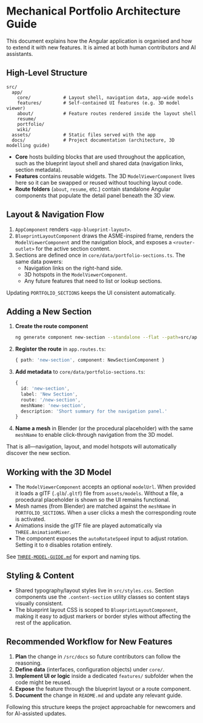 # Mechanical Portfolio Architecture Guide

This document explains how the Angular application is organised and how to extend it with new features. It is aimed at both
human contributors and AI assistants.

## High-Level Structure

```
src/
  app/
    core/            # Layout shell, navigation data, app-wide models
    features/        # Self-contained UI features (e.g. 3D model viewer)
    about/           # Feature routes rendered inside the layout shell
    resume/
    portfolio/
    wiki/
  assets/            # Static files served with the app
  docs/              # Project documentation (architecture, 3D modelling guide)
```

- **Core** hosts building blocks that are used throughout the application, such as the blueprint layout shell and shared data
  (navigation links, section metadata).
- **Features** contains reusable widgets. The 3D `ModelViewerComponent` lives here so it can be swapped or reused without
  touching layout code.
- **Route folders** (`about`, `resume`, etc.) contain standalone Angular components that populate the detail panel beneath the
  3D view.

## Layout & Navigation Flow

1. `AppComponent` renders `<app-blueprint-layout>`.
2. `BlueprintLayoutComponent` draws the ASME-inspired frame, renders the `ModelViewerComponent` and the navigation block, and
   exposes a `<router-outlet>` for the active section content.
3. Sections are defined once in `core/data/portfolio-sections.ts`. The same data powers:
   - Navigation links on the right-hand side.
   - 3D hotspots in the `ModelViewerComponent`.
   - Any future features that need to list or lookup sections.

Updating `PORTFOLIO_SECTIONS` keeps the UI consistent automatically.

## Adding a New Section

1. **Create the route component**
   ```bash
   ng generate component new-section --standalone --flat --path=src/app
   ```
2. **Register the route** in `app.routes.ts`:
   ```ts
   { path: 'new-section', component: NewSectionComponent }
   ```
3. **Add metadata** to `core/data/portfolio-sections.ts`:
   ```ts
   {
     id: 'new-section',
     label: 'New Section',
     route: '/new-section',
     meshName: 'new-section',
     description: 'Short summary for the navigation panel.'
   }
   ```
4. **Name a mesh** in Blender (or the procedural placeholder) with the same `meshName` to enable click-through navigation from
   the 3D model.

That is all—navigation, layout, and model hotspots will automatically discover the new section.

## Working with the 3D Model

- The `ModelViewerComponent` accepts an optional `modelUrl`. When provided it loads a glTF (`.glb`/`.gltf`) file from
  `assets/models`. Without a file, a procedural placeholder is shown so the UI remains functional.
- Mesh names (from Blender) are matched against the `meshName` in `PORTFOLIO_SECTIONS`. When a user clicks a mesh the
  corresponding route is activated.
- Animations inside the glTF file are played automatically via `THREE.AnimationMixer`.
- The component exposes the `autoRotateSpeed` input to adjust rotation. Setting it to `0` disables rotation entirely.

See [`THREE-MODEL-GUIDE.md`](./THREE-MODEL-GUIDE.md) for export and naming tips.

## Styling & Content

- Shared typography/layout styles live in `src/styles.css`. Section components use the `.content-section` utility classes so
  content stays visually consistent.
- The blueprint layout CSS is scoped to `BlueprintLayoutComponent`, making it easy to adjust markers or border styles without
  affecting the rest of the application.

## Recommended Workflow for New Features

1. **Plan** the change in `/src/docs` so future contributors can follow the reasoning.
2. **Define data** (interfaces, configuration objects) under `core/`.
3. **Implement UI or logic** inside a dedicated `features/` subfolder when the code might be reused.
4. **Expose** the feature through the blueprint layout or a route component.
5. **Document** the change in `README.md` and update any relevant guide.

Following this structure keeps the project approachable for newcomers and for AI-assisted updates.
